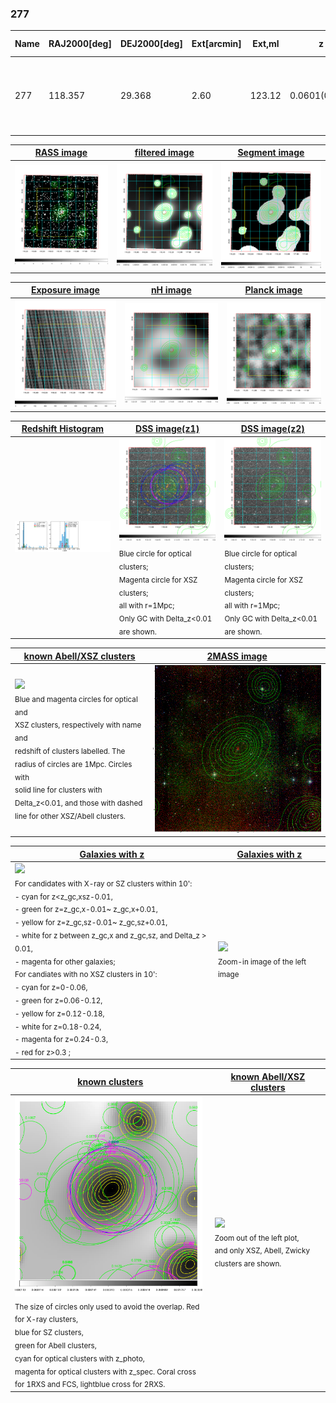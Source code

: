 <div STYLE="page-break-after: always;"></div>

### 277

|Name|RAJ2000[deg]|DEJ2000[deg] |Ext[arcmin]| Ext,ml | z | z_src| C|GC(XSZ,Delta_z<0.01)| GC(OPT,Delta_z<0.01)|GC| R_sig[arcmin] | R500[arcmin] | R500[Mpc]| CRsig[c/s] | CR500[c/s] |L500[1E44 erg/s]|F500[1E-12 erg/s/cm^2]| M500[1E14 Msun]|Tx[keV]|Cnt_sig|Beta|Rc[arcmin]|Comment|Alias|
|---|---|---|---|---|---|------|---|--------|---------|----------|---|---|---|---|---|---|---|---|---|---|---|---|---|---|
|277| 118.357| 29.368| 2.60| 123.12| 0.0601(0.005)| z1, z_xsz| B| L03, MCXC, Tar, XB| A, N, W| A, C, F20, L03, MCXC, N, SPI, Tar, W, XB| 9.288| 11.692| 0.814| 0.317(0.037)| 0.331(0.039)| 0.517(0.033)| 5.966(0.376)| 1.63(0.05)| 2.95(0.06)| 134.2| 0.928(-0.088+0.052)| 4.790(-0.560+0.398)| -| k318|

|[RASS image](../image/277/277_img.pdf)|[filtered image](../image/277/277_fil.pdf)|[Segment image](../image/277/277_seg.pdf)|
|-------------------|--------------------|-------------------|
| <img src="../image/277/277_img.png" width="300">  | <img src="../image/277/277_fil.png" width="300">   | <img src="../image/277/277_seg.png" width="300">  |

|[Exposure image](../image/277/277_mex.pdf)| [nH image](../image/277/277_nh.pdf)| [Planck image](../image/277/277_p.pdf)|
|-------------------|--------------------|-------------------|
|<img src="../image/277/277_mex.png" width="300">   | <img src="../image/277/277_nh.png" width="300">    | <img src="../image/277/277_p.png" width="300"> |

|[Redshift Histogram](../image/277/277_zg.pdf) | [DSS image(z1)](../image/277/277_dss_z1.pdf)      |  [DSS image(z2)](../image/277/277_dss_z2.pdf)    |
|-------------------|--------------------|-------------------|
|<img src="../image/277/277_zg.png" width="300"> |<img src="../image/277/277_dss_z1.png" width="300"> <sub><br>Blue circle for optical clusters; <br>Magenta circle for XSZ clusters; <br>all with r=1Mpc; <br>Only GC with Delta_z<0.01 are shown. </sub>| <img src="../image/277/277_dss_z2.png" width="300"><sub><br>Blue circle for optical clusters; <br>Magenta circle for XSZ clusters; <br>all with r=1Mpc; <br>Only GC with Delta_z<0.01 are shown. </sub> |

|[known Abell/XSZ clusters](../image/277/277_m.pdf) | [2MASS image](../image/277/277_2mass.pdf)      |
|-------------------|-------------------|
|<img src=../image/277/277_m.png width="300"> <br><sub>Blue and magenta circles for optical and <br>XSZ clusters, respectively with name and <br>redshift of clusters labelled. The <br>radius of circles are 1Mpc. Circles with <br>solid line for clusters with <br>Delta_z<0.01, and those with dashed <br>line for other XSZ/Abell clusters.        </sub>|<img src="../image/277/277_2mass.png" width="300">  |

|[Galaxies with z](../image/277/277_opt_ned.pdf) |[Galaxies with z](../image/277/277_opt_ned_zoom.pdf) |
|-------------------|-------------------|
| <img src=../image/277/277_opt_ned.png width="300"> <br><sub> For candidates with X-ray or SZ clusters within 10': <br> - cyan for z<z_gc,xsz-0.01, <br> - green for z=z_gc,x-0.01~ z_gc,x+0.01, <br> - yellow for z=z_gc,sz-0.01~ z_gc,sz+0.01, <br> - white for z between z_gc,x and z_gc,sz, and Delta_z > 0.01, <br> - magenta for other galaxies; <br>For candiates with no XSZ clusters in 10': <br> - cyan for z=0-0.06, <br> - green for z=0.06-0.12, <br> - yellow for z=0.12-0.18, <br> - white for z=0.18-0.24, <br> - magenta for z=0.24-0.3, <br> - red for z>0.3 ;  </sub>|<img src=../image/277/277_opt_ned_zoom.png width="300">  <br><sub> Zoom-in image of the left image</sub>|

|[known clusters](../image/277/277_gc.pdf) |[known Abell/XSZ clusters](../image/277/277_gc_large.pdf) |
|-------------------|-------------------|
| <img src=../image/277/277_gc.png width="300"> <br><sub> The size of circles only used to avoid the overlap. Red for X-ray clusters, <br> blue for SZ clusters, <br> green for Abell clusters, <br> cyan for optical clusters with z_photo, <br> magenta for optical clusters with z_spec. Coral cross for 1RXS and FCS, lightblue cross for 2RXS. </sub>|<img src=../image/277/277_gc_large.png width="300"> <br><sub> Zoom out of the left plot, <br> and only XSZ, Abell, Zwicky clusters are shown. </sub> |




